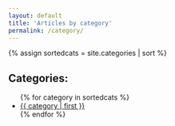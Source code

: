 ```yaml
---
layout: default
title: 'Articles by category'
permalink: /category/
---
```


{% assign sortedcats = site.categories | sort %}

<div class="categoriesList">
    <h2>Categories:</h2>
    <ul>
        {% for category in sortedcats %}
            <li><a href="/category/{{ category | first }}">{{ category | first }}</a></li>
        {% endfor %}
    </ul>
</div>